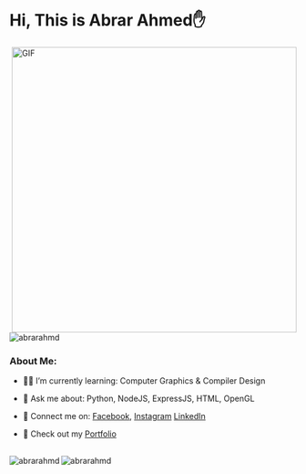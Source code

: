 # Hi, This is Abrar Ahmed✋

<img align="right" alt="GIF" width=500 src="https://raw.githubusercontent.com/bharatkathorer/bharatkathorer/master/assets/animated.gif" />

<p align="left"> 
  <img src="https://komarev.com/ghpvc/?username=abrarahmd&label=Profile%20views&color=0e75b6&style=flat" alt="abrarahmd" /> 
</p>

### About Me:

- 👨‍💻 I’m currently learning: Computer Graphics & Compiler Design

- 💬 Ask me about: Python, NodeJS, ExpressJS, HTML, OpenGL

- 📱 Connect me on: <a href= "https://www.facebook.com/Phantom.N3rd/">Facebook</a>, <a href= "https://www.instagram.com/___abrarahmed___/?hl=en">Instagram</a> <a href= "https://www.linkedin.com/in/the-abrarahmed/">LinkedIn</a>

- 💼 Check out my <a href= "https://abrar-ahmed-portfolio.netlify.app/">Portfolio</a><p>

##

<p align="left">
  <img align="left" src="https://github-readme-stats.vercel.app/api/top-langs?username=abrarahmd&show_icons=true&locale=en&layout=compact&theme=dark" alt="abrarahmd" />
</p>
<p align="left">
  <img align="left" src="https://github-readme-stats.vercel.app/api?username=anuraghazra&theme=dark&show_icons=true" alt="abrarahmd" />
</p>


